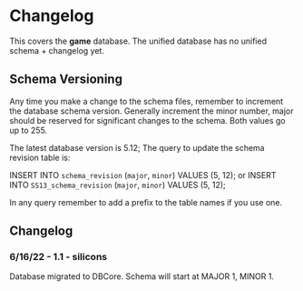 # Changelog

This covers the **game** database. The unified database has no unified schema + changelog yet.

## Schema Versioning

Any time you make a change to the schema files, remember to increment the database schema version. Generally increment the minor number, major should be reserved for significant changes to the schema. Both values go up to 255.

The latest database version is 5.12; The query to update the schema revision table is:

INSERT INTO `schema_revision` (`major`, `minor`) VALUES (5, 12);
or
INSERT INTO `SS13_schema_revision` (`major`, `minor`) VALUES (5, 12);

In any query remember to add a prefix to the table names if you use one.

## Changelog

### 6/16/22 - 1.1 - silicons

Database migrated to DBCore. Schema will start at MAJOR 1, MINOR 1.
